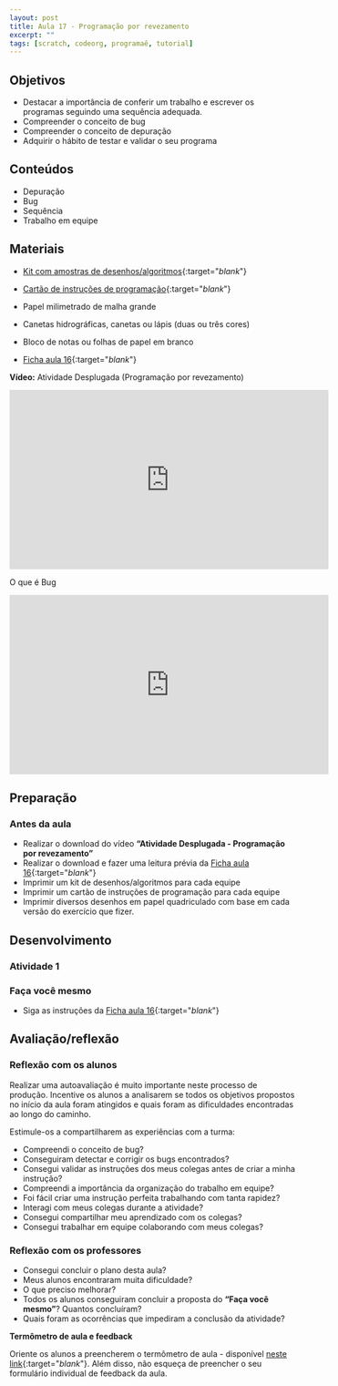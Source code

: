 ```yaml
---
layout: post
title: Aula 17 - Programação por revezamento
excerpt: ""
tags: [scratch, codeorg, programaê, tutorial]
---
```


## Objetivos

 - Destacar a importância de conferir um trabalho e escrever os programas seguindo uma sequência adequada.
 - Compreender o conceito de bug
 - Compreender o conceito de depuração
 - Adquirir o hábito de testar e validar o seu programa

## Conteúdos

 - Depuração
 - Bug
 - Sequência
 - Trabalho em equipe

## Materiais

- [Kit com amostras de desenhos/algoritmos](/blocos/pdf/AmostrasDeDesenhos.pdf){:target="_blank_"}
- [Cartão de instruções de programação](/blocos/pdf/Instrucoes.pdf){:target="_blank_"}
 - Papel milimetrado de malha grande
 - Canetas hidrográficas, canetas ou lápis (duas ou três cores)
 - Bloco de notas ou folhas de papel em branco

 - [Ficha aula 16](/blocos/pdf/Ficha%2016-Programacaorevezamento.pdf){:target="_blank_"}

**Vídeo:**
Atividade Desplugada (Programação por revezamento)

<iframe width="560" height="315" src="https://www.youtube.com/embed/FFpvtooUrzg" frameborder="0" allowfullscreen></iframe>

O que é Bug

<iframe width="560" height="315" src="https://www.youtube.com/watch?v=T7wqjqUsdLc" frameborder="0" allowfullscreen></iframe>


## Preparação

### Antes da aula

 - Realizar o download do vídeo **“Atividade Desplugada - Programação por revezamento”**
 - Realizar o download e fazer uma leitura prévia da [Ficha aula 16](/blocos/pdf/Ficha%2016-Programacaorevezamento.pdf){:target="_blank_"}
 - Imprimir um kit de desenhos/algoritmos para cada equipe
 - Imprimir um cartão de instruções de programação para cada equipe
 - Imprimir diversos desenhos em papel quadriculado com base em cada versão do exercício que fizer.

## Desenvolvimento

### Atividade 1

### Faça você mesmo

 - Siga as instruções da [Ficha aula 16](/blocos/pdf/Ficha%2016-Programacaorevezamento.pdf){:target="_blank_"}


## Avaliação/reflexão

### Reflexão com os alunos

Realizar uma autoavaliação é muito importante neste processo de produção. Incentive os alunos a analisarem se todos os objetivos propostos no início da aula foram atingidos e quais foram as dificuldades encontradas ao longo do caminho.

Estimule-os a compartilharem as experiências com a turma:

 - Compreendi o conceito de bug?
 - Conseguiram detectar e corrigir os bugs encontrados?
 - Consegui validar as instruções dos meus colegas antes de criar a minha instrução?
 - Compreendi a importância da organização do trabalho em equipe?
 - Foi fácil criar uma instrução perfeita trabalhando com tanta rapidez?
 - Interagi com meus colegas durante a atividade?
 - Consegui compartilhar meu aprendizado com os colegas?
 - Consegui trabalhar em equipe colaborando com meus colegas?


### Reflexão com os professores

 - Consegui concluir o plano desta aula?
 - Meus alunos encontraram muita dificuldade?
 - O que preciso melhorar?
 - Todos os alunos conseguiram concluir a proposta do **“Faça você mesmo”**? Quantos concluíram?
 - Quais foram as ocorrências que impediram a conclusão da atividade?

 **Termômetro de aula e feedback**

 Oriente os alunos a preencherem o termômetro de aula - disponível [neste link](http://goo.gl/FbZvEh){:target="_blank_"}. Além disso, não esqueça de preencher o seu formulário individual de feedback da aula.
